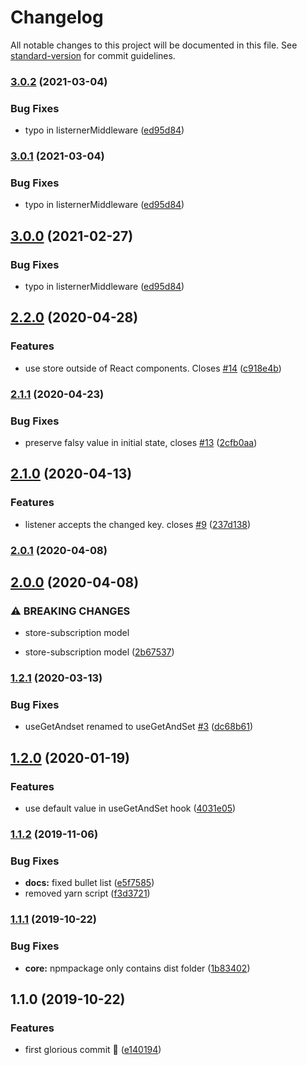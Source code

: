 # Changelog

All notable changes to this project will be documented in this file. See [standard-version](https://github.com/conventional-changelog/standard-version) for commit guidelines.

### [3.0.2](https://github.com/Spyna/react-context-hook/compare/v2.2.0...v3.0.2) (2021-03-04)


### Bug Fixes

* typo in listernerMiddleware ([ed95d84](https://github.com/Spyna/react-context-hook/commit/ed95d84cfd8033cac92f35f6dc5c37ca4eb77eb3))

### [3.0.1](https://github.com/Spyna/react-context-hook/compare/v2.2.0...v3.0.1) (2021-03-04)


### Bug Fixes

* typo in listernerMiddleware ([ed95d84](https://github.com/Spyna/react-context-hook/commit/ed95d84cfd8033cac92f35f6dc5c37ca4eb77eb3))

## [3.0.0](https://github.com/Spyna/react-context-hook/compare/v2.2.0...v3.0.0) (2021-02-27)


### Bug Fixes

* typo in listernerMiddleware ([ed95d84](https://github.com/Spyna/react-context-hook/commit/ed95d84cfd8033cac92f35f6dc5c37ca4eb77eb3))

## [2.2.0](https://github.com/Spyna/react-context-hook/compare/v2.1.1...v2.2.0) (2020-04-28)


### Features

* use store outside of React  components. Closes [#14](https://github.com/Spyna/react-context-hook/issues/14) ([c918e4b](https://github.com/Spyna/react-context-hook/commit/c918e4b474e9733c794e35a86446a3bf561ec093))

### [2.1.1](https://github.com/Spyna/react-context-hook/compare/v2.1.0...v2.1.1) (2020-04-23)


### Bug Fixes

* preserve falsy value in initial state, closes [#13](https://github.com/Spyna/react-context-hook/issues/13) ([2cfb0aa](https://github.com/Spyna/react-context-hook/commit/2cfb0aa8e2e9430e37d0a69c588f4422f766bfe9))

## [2.1.0](https://github.com/Spyna/react-context-hook/compare/v2.0.1...v2.1.0) (2020-04-13)


### Features

* listener accepts the changed key. closes [#9](https://github.com/Spyna/react-context-hook/issues/9) ([237d138](https://github.com/Spyna/react-context-hook/commit/237d1386a867d01efebd9f801866adb47a04df99))

### [2.0.1](https://github.com/Spyna/react-context-hook/compare/v2.0.0...v2.0.1) (2020-04-08)

## [2.0.0](https://github.com/Spyna/react-context-hook/compare/v1.2.1...v2.0.0) (2020-04-08)


### ⚠ BREAKING CHANGES

* store-subscription model

* store-subscription model ([2b67537](https://github.com/Spyna/react-context-hook/commit/2b6753728a9c45d1cac214b06803e19521861640))

### [1.2.1](https://github.com/Spyna/react-context-hook/compare/v1.2.0...v1.2.1) (2020-03-13)


### Bug Fixes

* useGetAndset renamed to useGetAndSet [#3](https://github.com/Spyna/react-context-hook/issues/3) ([dc68b61](https://github.com/Spyna/react-context-hook/commit/dc68b619cdf5c8c57aaded4caa3558a134e6619e))

## [1.2.0](https://github.com/Spyna/react-context-hook/compare/v1.1.2...v1.2.0) (2020-01-19)


### Features

* use default value in useGetAndSet hook ([4031e05](https://github.com/Spyna/react-context-hook/commit/4031e058568c3bd3839d01d1cd086b148bbccb73))

### [1.1.2](https://github.com/Spyna/react-context-hook/compare/v1.1.1...v1.1.2) (2019-11-06)


### Bug Fixes

* **docs:** fixed bullet list ([e5f7585](https://github.com/Spyna/react-context-hook/commit/e5f758537f6b363c47b353665657382d6ae4131b))
* removed yarn script ([f3d3721](https://github.com/Spyna/react-context-hook/commit/f3d3721c2ab8d8d86347a22caf5d75f18c350710))

### [1.1.1](https://github.com/Spyna/react-context-hook/compare/v1.1.0...v1.1.1) (2019-10-22)


### Bug Fixes

* **core:** npmpackage only contains dist folder ([1b83402](https://github.com/Spyna/react-context-hook/commit/1b83402339215a52f573e6e1fd849fabc1c35041))

## 1.1.0 (2019-10-22)


### Features

* first glorious commit 🦄 ([e140194](https://github.com/Spyna/react-context-hook/commit/e14019443a00aa873d3aed84c802b3cff08ce052))
